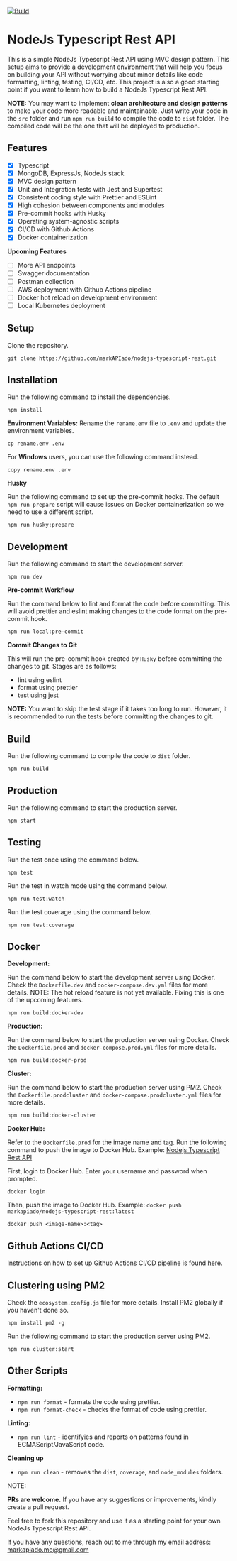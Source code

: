 [![Build](https://github.com/markAPIado/nodejs-typescript-rest-dev/actions/workflows/build.yml/badge.svg)](https://github.com/markAPIado/nodejs-typescript-rest-dev/actions/workflows/build.yml)

# NodeJs Typescript Rest API

This is a simple NodeJs Typescript Rest API using MVC design pattern. This setup aims to provide a development environment that will help you focus on building your API without worrying about minor details like code formatting, linting, testing, CI/CD, etc. This project is also a good starting point if you want to learn how to build a NodeJs Typescript Rest API.

**NOTE:** You may want to implement **clean architecture and design patterns** to make your code more readable and maintainable. Just write your code in the `src` folder and run `npm run build` to compile the code to `dist` folder. The compiled code will be the one that will be deployed to production.

## Features

- [x] Typescript
- [x] MongoDB, ExpressJs, NodeJs stack
- [x] MVC design pattern
- [x] Unit and Integration tests with Jest and Supertest
- [x] Consistent coding style with Prettier and ESLint
- [x] High cohesion between components and modules
- [x] Pre-commit hooks with Husky
- [x] Operating system-agnostic scripts
- [x] CI/CD with Github Actions
- [x] Docker containerization

**Upcoming Features**

- [ ] More API endpoints
- [ ] Swagger documentation
- [ ] Postman collection
- [ ] AWS deployment with Github Actions pipeline
- [ ] Docker hot reload on development environment
- [ ] Local Kubernetes deployment

## Setup

Clone the repository.

```
git clone https://github.com/markAPIado/nodejs-typescript-rest.git
```

## Installation

Run the following command to install the dependencies.

```
npm install
```

**Environment Variables:**
Rename the `rename.env` file to `.env` and update the environment variables.

```
cp rename.env .env
```

For **Windows** users, you can use the following command instead.

```
copy rename.env .env
```

**Husky**

Run the following command to set up the pre-commit hooks. The default `npm run prepare` script will cause issues on Docker containerization so we need to use a different script.

```
npm run husky:prepare
```

## Development

Run the following command to start the development server.

```
npm run dev
```

**Pre-commit Workflow**

Run the command below to lint and format the code before committing. This will avoid prettier and eslint making changes to the code format on the pre-commit hook.

```
npm run local:pre-commit
```

**Commit Changes to Git**

This will run the pre-commit hook created by `Husky` before committing the changes to git. Stages are as follows:

- lint using eslint
- format using prettier
- test using jest

**NOTE:** You want to skip the test stage if it takes too long to run. However, it is recommended to run the tests before committing the changes to git.

## Build

Run the following command to compile the code to `dist` folder.

```
npm run build
```

## Production

Run the following command to start the production server.

```
npm start
```

## Testing

Run the test once using the command below.

```
npm test
```

Run the test in watch mode using the command below.

```
npm run test:watch
```

Run the test coverage using the command below.

```
npm run test:coverage
```

## Docker

**Development:**

Run the command below to start the development server using Docker. Check the `Dockerfile.dev` and `docker-compose.dev.yml` files for more details.
NOTE: The hot reload feature is not yet available. Fixing this is one of the upcoming features.

```
npm run build:docker-dev
```

**Production:**

Run the command below to start the production server using Docker. Check the `Dockerfile.prod` and `docker-compose.prod.yml` files for more details.

```
npm run build:docker-prod
```

**Cluster:**

Run the command below to start the production server using PM2. Check the `Dockerfile.prodcluster` and `docker-compose.prodcluster.yml` files for more details.

```
npm run build:docker-cluster
```

**Docker Hub:**

Refer to the `Dockerfile.prod` for the image name and tag. Run the following command to push the image to Docker Hub. Example: [Nodejs Typescript Rest API](https://hub.docker.com/repository/docker/markapiado/nodejs-typescript-rest-api/general)

First, login to Docker Hub. Enter your username and password when prompted.

```
docker login
```

Then, push the image to Docker Hub. Example: `docker push markapiado/nodejs-typescript-rest:latest`

```
docker push <image-name>:<tag>
```

## Github Actions CI/CD

Instructions on how to set up Github Actions CI/CD pipeline is found <a href="./docs/GITHUB_ACTIONS.md" target="_blank">here</a>.

## Clustering using PM2

Check the `ecosystem.config.js` file for more details. Install PM2 globally if you haven't done so.

```
npm install pm2 -g
```

Run the following command to start the production server using PM2.

```
npm run cluster:start
```

## Other Scripts

**Formatting:**

- `npm run format` - formats the code using prettier.
- `npm run format-check` - checks the format of code using prettier.

**Linting:**

- `npm run lint` - identifyies and reports on patterns found in ECMAScript/JavaScript code.

**Cleaning up**

- `npm run clean` - removes the `dist`, `coverage`, and `node_modules` folders.

NOTE:

**PRs are welcome.** If you have any suggestions or improvements, kindly create a pull request.

Feel free to fork this repository and use it as a starting point for your own NodeJs Typescript Rest API.

If you have any questions, reach out to me through my email address: markapiado.me@gmail.com
